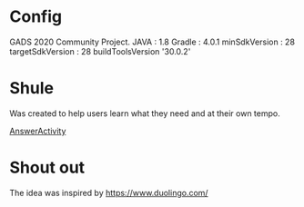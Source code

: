 # Config
 GADS 2020 Community Project.
 JAVA : 1.8
 Gradle : 4.0.1
 minSdkVersion : 28
 targetSdkVersion : 28
 buildToolsVersion '30.0.2'

# Shule
Was created to help users learn what they need 
and at their own tempo.

[AnswerActivity](/screenshot/AnswerActivity.jpg?raw=true)


# Shout out
The idea was inspired by https://www.duolingo.com/

 
